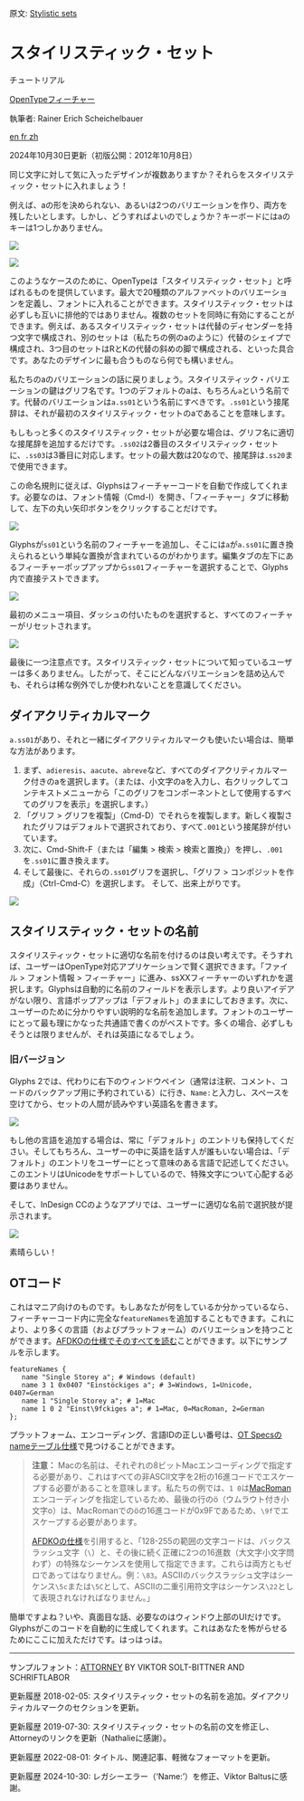 原文: [Stylistic sets](https://glyphsapp.com/learn/stylistic-sets)
# スタイリスティック・セット

チュートリアル

[ OpenTypeフィーチャー ](https://glyphsapp.com/learn?q=opentype+features)

執筆者: Rainer Erich Scheichelbauer

[ en ](https://glyphsapp.com/learn/stylistic-sets) [ fr ](https://glyphsapp.com/fr/learn/stylistic-sets) [ zh ](https://glyphsapp.com/zh/learn/stylistic-sets)

2024年10月30日更新（初版公開：2012年10月8日）

同じ文字に対して気に入ったデザインが複数ありますか？それらをスタイリスティック・セットに入れましょう！

例えば、aの形を決められない、あるいは2つのバリエーションを作り、両方を残したいとします。しかし、どうすればよいのでしょうか？キーボードにはaのキーは1つしかありません。

![](images/stylisticsets1.png)

![](images/stylisticsets1-2.png)

このようなケースのために、OpenTypeは「スタイリスティック・セット」と呼ばれるものを提供しています。最大で20種類のアルファベットのバリエーションを定義し、フォントに入れることができます。スタイリスティック・セットは必ずしも互いに排他的ではありません。複数のセットを同時に有効にすることができます。例えば、あるスタイリスティック・セットは代替のディセンダーを持つ文字で構成され、別のセットは（私たちの例のaのように）代替のシェイプで構成され、3つ目のセットはRとKの代替の斜めの脚で構成される、といった具合です。あなたのデザインに最も合うものなら何でも構いません。

私たちのaのバリエーションの話に戻りましょう。スタイリスティック・バリエーションの鍵はグリフ名です。1つのデフォルトのaは、もちろん`a`という名前です。代替のバリエーションは`a.ss01`という名前にすべきです。`.ss01`という接尾辞は、それが最初のスタイリスティック・セットのaであることを意味します。

もしもっと多くのスタイリスティック・セットが必要な場合は、グリフ名に適切な接尾辞を追加するだけです。`.ss02`は2番目のスタイリスティック・セットに、`.ss03`は3番目に対応します。セットの最大数は20なので、接尾辞は`.ss20`まで使用できます。

この命名規則に従えば、Glyphsはフィーチャーコードを自動で作成してくれます。必要なのは、フォント情報（Cmd-I）を開き、「フィーチャー」タブに移動して、左下の丸い矢印ボタンをクリックすることだけです。

![](images/stylisticsets2.png)

Glyphsが`ss01`という名前のフィーチャーを追加し、そこには`a`が`a.ss01`に置き換えられるという単純な置換が含まれているのがわかります。編集タブの左下にあるフィーチャーポップアップから`ss01`フィーチャーを選択することで、Glyphs内で直接テストできます。

![](images/stylisticsets3-1.png)

最初のメニュー項目、ダッシュの付いたものを選択すると、すべてのフィーチャーがリセットされます。

![](images/stylisticsets3-2.png)

最後に一つ注意点です。スタイリスティック・セットについて知っているユーザーは多くありません。したがって、そこにどんなバリエーションを詰め込んでも、それらは稀な例外でしか使われないことを意識してください。

## ダイアクリティカルマーク

`a.ss01`があり、それと一緒にダイアクリティカルマークも使いたい場合は、簡単な方法があります。

1.  まず、`adieresis`、`aacute`、`abreve`など、すべてのダイアクリティカルマーク付きのaを選択します。（または、小文字のaを入力し、右クリックしてコンテキストメニューから「このグリフをコンポーネントとして使用するすべてのグリフを表示」を選択します。）
2.  「グリフ > グリフを複製」（Cmd-D）でそれらを複製します。新しく複製されたグリフはデフォルトで選択されており、すべて`.001`という接尾辞が付いています。
3.  次に、Cmd-Shift-F（または「編集 > 検索 > 検索と置換」）を押し、`.001`を`.ss01`に置き換えます。
4.  そして最後に、それらの`.ss01`グリフを選択し、「グリフ > コンポジットを作成」（Ctrl-Cmd-C）を選択します。
    そして、出来上がりです。

![](images/stylisticsets4.png)

## スタイリスティック・セットの名前

スタイリスティック・セットに適切な名前を付けるのは良い考えです。そうすれば、ユーザーはOpenType対応アプリケーションで賢く選択できます。「ファイル > フォント情報 > フィーチャー」に進み、ssXXフィーチャーのいずれかを選択します。Glyphsは自動的に名前のフィールドを表示します。より良いアイデアがない限り、言語ポップアップは「デフォルト」のままにしておきます。次に、ユーザーのために分かりやすい説明的な名前を追加します。フォントのユーザーにとって最も理にかなった共通語で書くのがベストです。多くの場合、必ずしもそうとは限りませんが、それは英語になるでしょう。

### 旧バージョン
Glyphs 2では、代わりに右下のウィンドウペイン（通常は注釈、コメント、コードのバックアップ用に予約されている）に行き、`Name:`と入力し、スペースを空けてから、セットの人間が読みやすい英語名を書きます。

![](images/set-name.png)

もし他の言語を追加する場合は、常に「デフォルト」のエントリも保持してください。そしてもちろん、ユーザーの中に英語を話す人が誰もいない場合は、「デフォルト」のエントリをユーザーにとって意味のある言語で記述してください。このエントリはUnicodeをサポートしているので、特殊文字について心配する必要はありません。

そして、InDesign CCのようなアプリでは、ユーザーに適切な名前で選択肢が提示されます。

![](images/indesign-namedsets.png)

素晴らしい！

## OTコード

これはマニア向けのものです。もしあなたが何をしているか分かっているなら、フィーチャーコード内に完全な`featureNames`を追加することもできます。これにより、より多くの言語（およびプラットフォーム）のバリエーションを持つことができます。[AFDKOの仕様でそのすべてを読む](https://www.adobe.com/devnet/opentype/afdko/topic_feature_file_syntax.html#8.c)ことができます。以下にサンプルを示します。

```
featureNames {
   name "Single Storey a"; # Windows (default)
   name 3 1 0x0407 "Einstöckiges a"; # 3=Windows, 1=Unicode, 0407=German
   name 1 "Single Storey a"; # 1=Mac
   name 1 0 2 "Einst\9fckiges a"; # 1=Mac, 0=MacRoman, 2=German
};
```

プラットフォーム、エンコーディング、言語IDの正しい番号は、[OT Specsのnameテーブル仕様](https://www.microsoft.com/typography/otspec/name.htm#platformIDs)で見つけることができます。

> **注意：** Macの名前は、それぞれの8ビットMacエンコーディングで指定する必要があり、これはすべての非ASCII文字を2桁の16進コードでエスケープする必要があることを意味します。私たちの例では、`1 0`は[MacRoman](https://de.wikipedia.org/wiki/Macintosh_Roman)エンコーディングを指定しているため、最後の行のö（ウムラウト付き小文字o）は、MacRomanでのöの16進コードが0x9Fであるため、`\9f`でエスケープする必要があります。
>
> [AFDKOの仕様](https://www.adobe.com/devnet/opentype/afdko/topic_feature_file_syntax.html#9.d)を引用すると、「128-255の範囲の文字コードは、バックスラッシュ文字（`\`）と、その後に続く正確に2つの16進数（大文字小文字問わず）の特殊なシーケンスを使用して指定できます。これらは両方ともゼロであってはなりません。例：`\83`。ASCIIのバックスラッシュ文字はシーケンス`\5c`または`\5C`として、ASCIIの二重引用符文字はシーケンス`\22`として表現されなければなりません。」

簡単ですよね？いや、真面目な話、必要なのはウィンドウ上部のUIだけです。Glyphsがこのコードを自動的に生成してくれます。これはあなたを怖がらせるためにここに加えただけです。はっはっは。

---
サンプルフォント：[ATTORNEY](https://schriftlabor.at/attorney/) BY VIKTOR SOLT-BITTNER AND SCHRIFTLABOR

更新履歴 2018-02-05: スタイリスティック・セットの名前を追加。ダイアクリティカルマークのセクションを更新。

更新履歴 2019-07-30: スタイリスティック・セットの名前の文を修正し、Attorneyのリンクを更新（Nathalieに感謝）。

更新履歴 2022-08-01: タイトル、関連記事、軽微なフォーマットを更新。

更新履歴 2024-10-30: レガシーエラー（‘Name:’）を修正、Viktor Baltusに感謝。